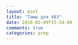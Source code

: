 ```yaml
---
layout: post
title: "Темы для 483"
date: 2016-02-09T15:54:00
comments: true
categories: prep
---
```

